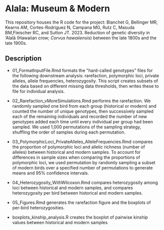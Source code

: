 # Alala: Museum & Modern
This repository houses the R code for the project: Blanchet G, Bellinger MR, Kearns AM, Cortes-Rodriguez N, Campana MG, Rutz C, Masuda BM,Fleischer RC, and Sutton JT. 2023. Reduction of genetic diversity in ‘Alalā (Hawaiian crow; *Corvus hawaiiensis*) between the late 1800s and the late 1900s.

## Description

- 01_FormatInputFile.Rmd formats the "hard-called genotypes" files for the following downstream analysis: rarefaction, polymorphic loci, private alleles, allele frequencies, heterozygosity. This script creates subsets of the data based on different missing data thresholds, then writes these to file for individual analysis.

- 02_Rarefaction_vMoreSimulations.Rmd performs the rarefaction. We randomly sampled one bird from each group (historical or modern) and counted the number of unique genotypes, then successively sampled each of the remaining individuals and recorded the number of new genotypes added each time until every individual per group had been sampled. We used 1,000 permutations of the sampling strategy, shuffling the order of samples during each permutation.

- 03_PolymorphicLoci_PrivateAlleles_AlleleFrequencies.Rmd compares the proportion of polymorphic loci and allelic richness (number of alleles) between historical and modern samples. To account for differences in sample sizes when comparing the proportions of polymorphic loci, we used permutation by randomly sampling a subset of modern birds over a specified number of permutations to generate means and 95% confidence intervals.

- 04_Heterozygosity_WithWilcoxon.Rmd compares heterozygosity among loci between historical and modern samples, and compares heterozygosity per bird between historical and modern samples.

- 05_Figures.Rmd  generates the rarefaction figure and the boxplots of per-bird heterozygosities.

- boxplots_kinship_analysis.R creates the boxplot of pairwise kinship values between historical and modern samples